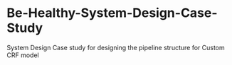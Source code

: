 # Be-Healthy-System-Design-Case-Study
System Design Case study for designing the pipeline structure for Custom CRF model 

